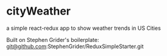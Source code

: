 # cityWeather
a simple react-redux app to show weather trends in US Cities


Built on Stephen Grider's boilerplate: git@github.com:StephenGrider/ReduxSimpleStarter.git

